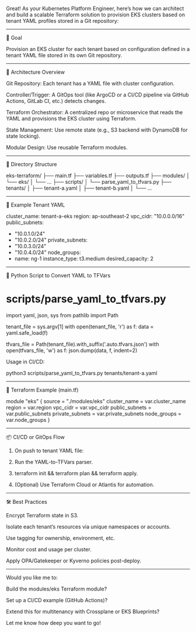 Great! As your Kubernetes Platform Engineer, here’s how we can architect and build a scalable Terraform solution to provision EKS clusters based on tenant YAML profiles stored in a Git repository:


---

🧩 Goal

Provision an EKS cluster for each tenant based on configuration defined in a tenant YAML file stored in its own Git repository.


---

🔧 Architecture Overview

Git Repository: Each tenant has a YAML file with cluster configuration.

Controller/Trigger: A GitOps tool (like ArgoCD or a CI/CD pipeline via GitHub Actions, GitLab CI, etc.) detects changes.

Terraform Orchestrator: A centralized repo or microservice that reads the YAML and provisions the EKS cluster using Terraform.

State Management: Use remote state (e.g., S3 backend with DynamoDB for state locking).

Modular Design: Use reusable Terraform modules.



---

📁 Directory Structure

eks-terraform/
├── main.tf
├── variables.tf
├── outputs.tf
├── modules/
│   └── eks/
│       └── ...
├── scripts/
│   └── parse_yaml_to_tfvars.py
├── tenants/
│   ├── tenant-a.yaml
│   ├── tenant-b.yaml
│   └── ...


---

📄 Example Tenant YAML

cluster_name: tenant-a-eks
region: ap-southeast-2
vpc_cidr: "10.0.0.0/16"
public_subnets:
  - "10.0.1.0/24"
  - "10.0.2.0/24"
private_subnets:
  - "10.0.3.0/24"
  - "10.0.4.0/24"
node_groups:
  - name: ng-1
    instance_type: t3.medium
    desired_capacity: 2


---

🧠 Python Script to Convert YAML to TFVars

# scripts/parse_yaml_to_tfvars.py
import yaml, json, sys
from pathlib import Path

tenant_file = sys.argv[1]
with open(tenant_file, 'r') as f:
    data = yaml.safe_load(f)

tfvars_file = Path(tenant_file).with_suffix('.auto.tfvars.json')
with open(tfvars_file, 'w') as f:
    json.dump(data, f, indent=2)

Usage in CI/CD:

python3 scripts/parse_yaml_to_tfvars.py tenants/tenant-a.yaml


---

📜 Terraform Example (main.tf)

module "eks" {
  source          = "./modules/eks"
  cluster_name    = var.cluster_name
  region          = var.region
  vpc_cidr        = var.vpc_cidr
  public_subnets  = var.public_subnets
  private_subnets = var.private_subnets
  node_groups     = var.node_groups
}


---

📦 CI/CD or GitOps Flow

1. On push to tenant YAML file:


2. Run the YAML-to-TFVars parser.


3. terraform init && terraform plan && terraform apply.


4. (Optional) Use Terraform Cloud or Atlantis for automation.




---

🛠️ Best Practices

Encrypt Terraform state in S3.

Isolate each tenant’s resources via unique namespaces or accounts.

Use tagging for ownership, environment, etc.

Monitor cost and usage per cluster.

Apply OPA/Gatekeeper or Kyverno policies post-deploy.



---

Would you like me to:

Build the modules/eks Terraform module?

Set up a CI/CD example (GitHub Actions)?

Extend this for multitenancy with Crossplane or EKS Blueprints?


Let me know how deep you want to go!

